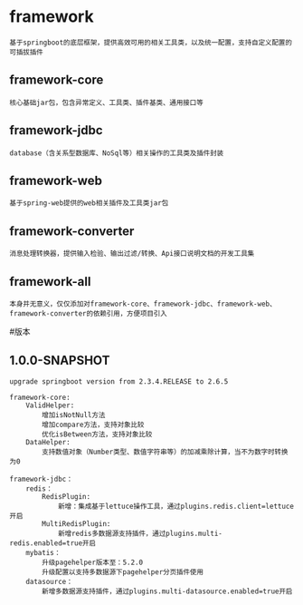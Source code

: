 # framework

    基于springboot的底层框架，提供高效可用的相关工具类，以及统一配置，支持自定义配置的可插拔插件

## framework-core
    
    核心基础jar包，包含异常定义、工具类、插件基类、通用接口等

## framework-jdbc

    database（含关系型数据库、NoSql等）相关操作的工具类及插件封装

## framework-web

    基于spring-web提供的web相关插件及工具类jar包

## framework-converter

    消息处理转换器，提供输入检验、输出过滤/转换、Api接口说明文档的开发工具集

## framework-all

    本身并无意义，仅仅添加对framework-core、framework-jdbc、framework-web、framework-converter的依赖引用，方便项目引入


#版本

## 1.0.0-SNAPSHOT
  
    upgrade springboot version from 2.3.4.RELEASE to 2.6.5
  
    framework-core:
        ValidHelper:
            增加isNotNull方法
            增加compare方法，支持对象比较
            优化isBetween方法，支持对象比较
        DataHelper:
            支持数值对象（Number类型、数值字符串等）的加减乘除计算，当不为数字时转换为0
  
    framework-jdbc：
        redis：
            RedisPlugin:
                新增：集成基于lettuce操作工具，通过plugins.redis.client=lettuce开启
            MultiRedisPlugin:
                新增redis多数据源支持插件，通过plugins.multi-redis.enabled=true开启
        mybatis：
            升级pagehelper版本至：5.2.0
            升级配置以支持多数据源下pagehelper分页插件使用
        datasource：
            新增多数据源支持插件，通过plugins.multi-datasource.enabled=true开启
